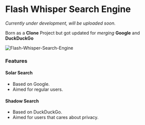 
# Flash Whisper Search Engine

*Currently under development, will be uploaded soon.*

Born as a **Clone** Project but got updated for *merging* **Google** and **DuckDuckGo**

![Flash-Whisper-Search-Engine](https://user-images.githubusercontent.com/59540565/174643306-6f92161a-e78c-412c-ad73-f34885a793a4.png)

### Features

#### Solar Search

 - Based on Google.  
 - Aimed for regular users.

#### Shadow Search

 - Based on DuckDuckGo. 
 - Aimed for users that cares about privacy.



